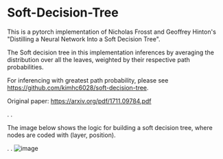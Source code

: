 # Soft-Decision-Tree
This is a pytorch implementation of Nicholas Frosst and Geoffrey Hinton's "Distilling a Neural Network Into a Soft Decision Tree".

The Soft decision tree in this implementation inferences by averaging the distribution over all the leaves, weighted by their respective path probabilities.

For inferencing with greatest path probability, please see https://github.com/kimhc6028/soft-decision-tree.

Original paper: https://arxiv.org/pdf/1711.09784.pdf


.
.

The image below shows the logic for building a soft decision tree, where nodes are coded with (layer, position).

.
.
![image](https://github.com/robchenchen/Soft-Decision-Tree/assets/75876491/c3a115d7-2135-40a1-98e6-37f4af6560b1)

